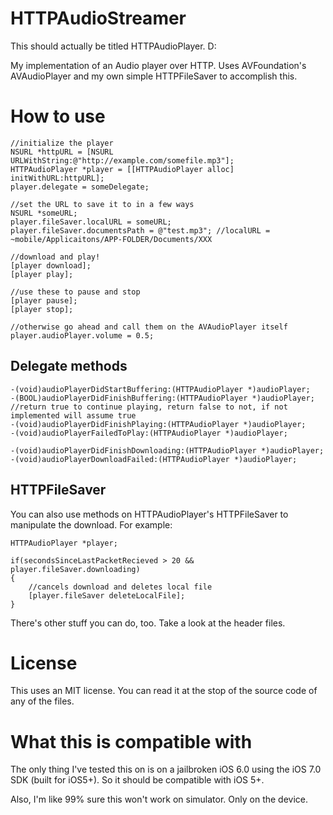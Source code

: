 HTTPAudioStreamer
========

This should actually be titled HTTPAudioPlayer. D:

My implementation of an Audio player over HTTP. Uses AVFoundation's AVAudioPlayer and my own simple HTTPFileSaver to accomplish this.

# How to use

```objc
//initialize the player
NSURL *httpURL = [NSURL URLWithString:@"http://example.com/somefile.mp3"];
HTTPAudioPlayer *player = [[HTTPAudioPlayer alloc] initWithURL:httpURL];
player.delegate = someDelegate;

//set the URL to save it to in a few ways
NSURL *someURL;
player.fileSaver.localURL = someURL;
player.fileSaver.documentsPath = @"test.mp3"; //localURL = ~mobile/Applicaitons/APP-FOLDER/Documents/XXX

//download and play!
[player download];
[player play];

//use these to pause and stop
[player pause];
[player stop];

//otherwise go ahead and call them on the AVAudioPlayer itself
player.audioPlayer.volume = 0.5;

```

## Delegate methods

```objc
-(void)audioPlayerDidStartBuffering:(HTTPAudioPlayer *)audioPlayer;
-(BOOL)audioPlayerDidFinishBuffering:(HTTPAudioPlayer *)audioPlayer; //return true to continue playing, return false to not, if not implemented will assume true
-(void)audioPlayerDidFinishPlaying:(HTTPAudioPlayer *)audioPlayer;
-(void)audioPlayerFailedToPlay:(HTTPAudioPlayer *)audioPlayer;

-(void)audioPlayerDidFinishDownloading:(HTTPAudioPlayer *)audioPlayer;
-(void)audioPlayerDownloadFailed:(HTTPAudioPlayer *)audioPlayer;

```

## HTTPFileSaver

You can also use methods on HTTPAudioPlayer's HTTPFileSaver to manipulate the download. For example:

```objc
HTTPAudioPlayer *player;

if(secondsSinceLastPacketRecieved > 20 && player.fileSaver.downloading)
{
    //cancels download and deletes local file
    [player.fileSaver deleteLocalFile];
}

```

There's other stuff you can do, too. Take a look at the header files.

# License

This uses an MIT license. You can read it at the stop of the source code of any of the files.

# What this is compatible with

The only thing I've tested this on is on a jailbroken iOS 6.0 using the iOS 7.0 SDK (built for iOS5+). So it should be compatible with iOS 5+.

Also, I'm like 99% sure this won't work on simulator. Only on the device.
